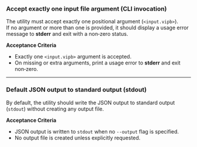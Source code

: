 ### Accept exactly one input file argument (CLI invocation)
The utility must accept exactly one positional argument (`<input.vipb>`).  
If no argument or more than one is provided, it should display a usage error
message to **stderr** and exit with a non‑zero status.

**Acceptance Criteria**
- Exactly one `<input.vipb>` argument is accepted.
- On missing or extra arguments, print a usage error to **stderr** and exit non‑zero.

<!-- seed-trace: phase1.feature1 -->

---

### Default JSON output to standard output (stdout)
By default, the utility should write the JSON output to standard output
(`stdout`) without creating any output file.

**Acceptance Criteria**
- JSON output is written to `stdout` when no `--output` flag is specified.
- No output file is created unless explicitly requested.

<!-- seed-trace: phase1.feature2 -->
